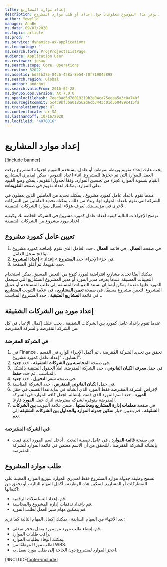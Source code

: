 ```yaml
---
title: إعداد موارد المشاريع
description: يوفر هذا الموضوع معلومات حول إعداد أو طلب موارد المشروع.
author: Yowelle
manager: AnnBe
ms.date: 09/01/2020
ms.topic: article
ms.prod: ''
ms.service: dynamics-ax-applications
ms.technology: ''
ms.search.form: ProjProjectsListPage
audience: Application User
ms.reviewer: josaw
ms.search.scope: Core, Operations
ms.custom: 82022
ms.assetid: bd2fb375-84c6-428a-8e54-f0f719045898
ms.search.region: Global
ms.author: andchoi
ms.search.validFrom: 2016-02-28
ms.dyn365.ops.version: AX 7.0.0
ms.openlocfilehash: 7eec8ad5d78019219b2e04ca75eeaa5a3c8a748f
ms.sourcegitcommit: 5c4c9bf3ba018562d6cb3443c01d550489c415fa
ms.translationtype: HT
ms.contentlocale: ar-SA
ms.lasthandoff: 10/16/2020
ms.locfileid: "4070816"
---
```

# <a name="set-up-project-resources"></a>إعداد موارد المشاريع

[!include [banner](../includes/banner.md)]

يجب عليك إعداد تقويم وربطه بموظف أو عامل. يستخدم التقويم لجدوله المشروع ووقت العمل للموارد التي تم حجزها للمشروع. اثناء اعداد التقويم ، يمكن لمديري المشاريع القيام بتسوية الموارد كجزء من تحسين الموارد. وفقا لجدول التقويم ، يمكن وضع القيود علي الموارد. يمكنك اعداد تقويم في صفحة **التقويمات**.

عندما تقوم باعداد عامل كمورد مشروع ، يمكنك تحديد من العاملين الذين يعملون في الشركة التي تقوم باعداد الموارد لها. وبدلا من ذلك ، يمكنك تحديد العاملين من الشركات الأخرى في مؤسستك. يُعرف هؤلاء العمال بموارد الشركات الشقيقة.

توضح الإجراءات التالية كيفيه اعداد عامل كمورد مشروع في الشركة الخاصة بك وكيفيه اعداد مورد مشروع بين الشركات الشقيقة.

## <a name="set-up-a-worker-as-a-project-resource"></a>تعيين عامل كمورد مشروع

1. في صفحة **العمال** ، في قائمة **العمال** ، حدد العامل الذي تقوم بإضافته كمورد مشروع ، وافتح سجل العامل.
2. في جزء الإجراء، حدد **المشروع** &gt; **إعداد** &gt; **إعداد المشروع**.
3. حدد تقويما، ثم أغلق الصفحة.

يمكنك أيضًا تحديد مشاريع افتراضية لمورد كنوع من التعيين المسبق. يمكن استخدام التعيينات المسبقة عندما يعرف مدير المورد أو مدير المشروع المشاريع التي سيعمل المورد عليها مقدما. يمكن أيضا ان تستند التعيينات المسبقة إلى طلب المستخدم أو عميل المشروع. لتعيين مشروع مسبقًا، في صفحة **تعيين المشاريع** ، في علامة التبويب **المشاريع** ، في قائمة **المشاريع المتبقية** ، حدد المشروع المناسب.

## <a name="set-up-an-intercompany-resource"></a>إعداد مورد بين الشركات الشقيقة

عندما تقوم بإعداد عامل كمورد بين الشركات الشقيقة ، يجب عليك إكمال الإعداد في كل من الشركة المُقرضة والشركة المقترضة.

### <a name="in-the-lending-company"></a>في الشركة المقرضة

1. في Finance ، تحقق من تحديد الشركة المُقرضة ، ثم أكمل الإجراء الوارد في القسم السابق ، "إعداد عامل كمورد مشروع".
2. في صفحة **المحاسبة بين الشركات الشقيقة** ، حدد **جديد**.
3. في حقل **معرف الكيان القانوني** ، حدد الشركة المقرضة. املأ الحقول المتبقية بالشكل المناسب ، ثم حدد **حفظ**.
4. في صفحة **سعر التحويل** ، حدد **جديد**.
5. في حقل **الكيان القانوني المقترض** ، حدد الشركة المناسبة.
6. لإقراض الشركة المقترضة فقط المورد الذي أنشأته في بداية هذا القسم، في حقل **المورد** ، حدد اسم المورد الذي قمت بإنشائه. لجعل كافة الموارد في الشركة المقرضة متوفرة لشركه مقترضة، اترك حقل **المورد** فارغا.
7. في صفحة **معلمات إدارة المشاريع ومحاسبتها** ، ضمن علامة التبويب **بين الشركات الشقيقة** ، قم بتعيين خيار **تمكين جدوله الموارد والجداول بين الشركات الشقيقة** إلى **نعم**.

### <a name="in-the-borrowing-company"></a>في الشركة المقترضة

- في صفحة **قائمة الموارد** ، في عامل تصفية البحث ، أدخل اسم المورد الذي قمت بإنشائه للشركة المُقرضة ، للتحقق من أن الاسم مضمن في قائمة الموارد للشركة المقترضة.

## <a name="request-project-resources"></a>طلب موارد المشروع
تسمح وظيفة جدولة موارد المشروع فقط لمديري الموارد بتوزيع الموارد المعينة على المشاركات أو المشاريع. لتمكين هذه الوظيفة ، أكمل المهام التالية ، أو تحقق من اكتمالها:

- قم بإعداد التسلسلات الرقمية.
- قم بإعداد تدفقات إدارة المشروع والمحاسبة.
- قم بتمكين مهام سير العمل لطلب المورد.

بعد الانتهاء من المهام السابقة ، يمكنك إكمال المهام التالية كما تريد:

- قم بإنشاء طلب مورد من مورد يعمل بحجز مبدئي.
- راقب طلبات الموارد.
- يمكنك الوفاء بطلبات الموارد.
- اطلب موردًا موظفًا من WBS.
- احجز الموارد لمشروع دون الحاجة إلى طلب مورد يعمل به.


[!INCLUDE[footer-include](../includes/footer-banner.md)]